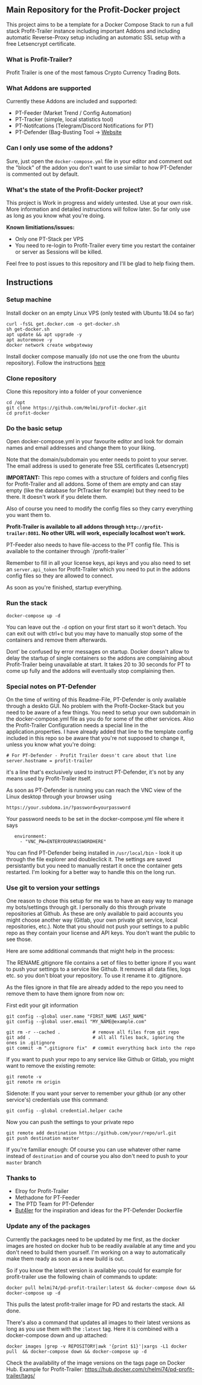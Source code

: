 ## Main Repository for the Profit-Docker project

This project aims to be a template for a Docker Compose Stack to run a full stack Profit-Trailer instance including important Addons and including automatic Reverse-Proxy setup including an automatic SSL setup with a free Letsencrypt certificate.

### What is Profit-Trailer?

Profit Trailer is one of the most famous Crypto Currency Trading Bots. 

### What Addons are supported

Currently these Addons are included and supported:

- PT-Feeder (Market Trend / Config Automation)
- PT-Tracker (simple, local statistics tool)
- PT-Notifcations (Telegram/Discord Notifications for PT)
- PT-Defender (Bag-Busting Tool -> [Website](https://www.ptdefender.com/r/helmi)

### Can I only use some of the addons?

Sure, just open the `docker-compose.yml` file in your editor and comment out the "block" of the addon you don't want to use similar to how PT-Defender is commented out by default. 

### What's the state of the Profit-Docker project?

This project is Work in progress and widely untested. Use at your own risk. More information and detailed instructions will follow later. So far only use as long as you know what you're doing.

__Known limitiations/issues:__

- Only one PT-Stack per VPS
- You need to re-login to Profit-Trailer every time you restart the container or server as Sessions will be killed.

Feel free to post issues to this repository and I'll be glad to help fixing them.

## Instructions

### Setup machine

Install docker on an empty Linux VPS (only tested with Ubuntu 18.04 so far)

```
curl -fsSL get.docker.com -o get-docker.sh
sh get-docker.sh
apt update && apt upgrade -y
apt autoremove -y
docker network create webgateway
```

Install docker compose manually (do not use the one from the ubuntu repository). Follow the instructions [here](https://docs.docker.com/compose/install/#install-compose)


### Clone repository

Clone this repository into a folder of your convenience

```
cd /opt 
git clone https://github.com/Helmi/profit-docker.git
cd profit-docker
```

### Do the basic setup

Open docker-compose.yml in your favourite editor and look for domain names and email addresses and change them to your liking.

Note that the domain/subdomain you enter needs to point to your server. The email address is used to generate free SSL certificates (Letsencrypt)

**IMPORTANT:** This repo comes with a structure of folders and config files for Profit-Trailer and all addons. Some of them are empty and can stay empty (like the database for PtTracker for example) but they need to be there. It doesn't work if you delete them.

Also of course you need to modify the config files so they carry everything you want them to. 

**Profit-Trailer is available to all addons through `http://profit-trailer:8081`. No other URL will work, especially localhost won't work.**

PT-Feeder also needs to have file-access to the PT config file. This is available to the container through `/profit-trailer``

Remember to fill in all your license keys, api keys and you also need to set an `server.api_token` for Profit-Trailer which you need to put in the addons config files so they are allowed to connect.

As soon as you're finished, startup everything. 

### Run the stack

```
docker-compose up -d
```

You can leave out the `-d` option on your first start so it won't detach. You can exit out with ctrl+c but you may have to manually stop some of the containers and remove them afterwards.

Dont' be confused by error messages on startup. Docker doesn't allow to delay the startup of single containers so the addons are complaining about Profit-Trailer being unavailable at start. It takes 20 to 30 seconds for PT to come up fully and the addons will eventually stop complaining then.


### Special notes on PT-Defender

On the time of writing of this Readme-File, PT-Defender is only available through a deskto GUI. No problem with the Profit-Docker-Stack but you need to be aware of a few things. You need to setup your own subdomain in the docker-compose.yml file as you do for some of the other services. Also the Profit-Trailer Configuration needs a special line in the application.properties. I have already added that line to the template config included in this repo so be aware that you're not supposed to change it, unless you know what you're doing:

```
# For PT-Defender - Profit Trailer doesn't care about that line
server.hostname = profit-trailer
```

it's a line that's exclusively used to instruct PT-Defender, it's not by any means used by Profit-Trailer itself.

As soon as PT-Defender is running you can reach the VNC view of the Linux desktop through your browser using

```
https://your.subdoma.in/?password=yourpassword
```

Your password needs to be set in the docker-compose.yml file where it says

```
   environment:
     - "VNC_PW=ENTERYOURPASSWORDHERE"
```

You can find PT-Defender being installed in `/usr/local/bin` - look it up through the file explorer and doubleclick it. The settings are saved persistantly but you need to manually restart it once the container gets restarted. I'm looking for a better way to handle this on the long run.

### Use git to version your settings

One reason to chose this setup for me was to have an easy way to manage my bots/settings through git. I personally do this through private repositories at Github. As these are only available to paid accounts you might choose another way (Gitlab, your own private git service, local repositories, etc.). Note that you should not push your settings to a public repo as they contain your license and API keys. You don't want the public to see those.

Here are some additional commands that might help in the process:

The RENAME.gitignore file contains a set of files to better ignore if you want to push your settings to a service like Github. It removes all data files, logs etc. so you don't bloat your repository. To use it rename it to .gitignore.

As the files ignore in that file are already added to the repo you need to remove them to have them ignore from now on:

First edit your git information

```
git config --global user.name "FIRST_NAME LAST_NAME"
git config --global user.email "MY_NAME@example.com"
```

```
git rm -r --cached .            # remove all files from git repo
git add .                       # all all files back, ignoring the ones in .gitignore
git commit -m ".gitignore fix"  # commit everything back into the repo
```

If you want to push your repo to any service like Github or Gitlab, you might want to remove the existing remote:

```
git remote -v
git remote rm origin
```

Sidenote: If you want your server to remember your github (or any other service's) credentials use this command:

```
git config --global credential.helper cache
```

Now you can push the settings to your private repo

```
git remote add destination https://github.com/your/repo/url.git
git push destination master
```

If you're familiar enough: Of course you can use whatever other name instead of `destination` and of course you also don't need to push to your `master` branch

### Thanks to

- Elroy for Profit-Trailer
- Methadone for PT-Feeder
- The PTD Team for PT-Defender
- [But4ler](https://github.com/But4ler/docker-ptdefender) for the inspiration and ideas for the PT-Defender Dockerfile 

### Update any of the packages

Currently the packages need to be updated by me first, as the docker images are hosted on docker hub to be readily available at any time and you don't need to build them yourself. I'm working on a way to automatically make them ready as soon as a new build is out.

So if you know the latest version is available you could for example for profit-trailer use the following chain of commands to update:

```
docker pull helmi74/pd-profit-trailer:latest && docker-compose down && docker-compose up -d
```

This pulls the latest profit-trailer image for PD and restarts the stack. All done.

There's also a command that updates all images to their latest versions as long as you use them with the `:latest` tag. Here it is combined with a docker-compose down and up attached:

```
docker images |grep -v REPOSITORY|awk '{print $1}'|xargs -L1 docker pull  && docker-compose down && docker-compose up -d
```

Check the availability of the image versions on the tags page on Docker Hub. Example for Profit-Trailer: https://hub.docker.com/r/helmi74/pd-profit-trailer/tags/
